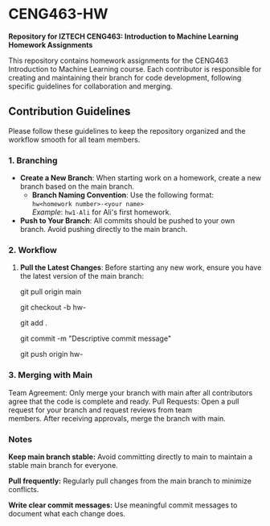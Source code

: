 # CENG463-HW

**Repository for IZTECH CENG463: Introduction to Machine Learning Homework Assignments**

This repository contains homework assignments for the CENG463 Introduction to Machine Learning course. Each contributor is responsible for creating and maintaining their branch for code development, following specific guidelines for collaboration and merging.

## Contribution Guidelines

Please follow these guidelines to keep the repository organized and the workflow smooth for all team members.

### 1. Branching
- **Create a New Branch**: When starting work on a homework, create a new branch based on the main branch.
  - **Branch Naming Convention**: Use the following format:  
    `hw<homework number>-<your name>`  
    _Example_: `hw1-Ali` for Ali's first homework.
- **Push to Your Branch**: All commits should be pushed to your own branch. Avoid pushing directly to the main branch.

### 2. Workflow
1. **Pull the Latest Changes**: Before starting any new work, ensure you have the latest version of the main branch:
   
   git pull origin main

   git checkout -b hw<homework number>-<your name>

   git add .

   git commit -m "Descriptive commit message"

   git push origin hw<homework number>-<your name>

### 3. Merging with Main

  Team Agreement: Only merge your branch with main after all contributors agree that the   code is complete and ready.
  Pull Requests: Open a pull request for your branch and request reviews from team     
  members. After receiving approvals, merge the branch with main.


### Notes

  **Keep main branch stable:** Avoid committing directly to main to maintain a stable 
    main branch for everyone.
  
  **Pull frequently:** Regularly pull changes from the main branch to minimize conflicts.
  
  **Write clear commit messages:** Use meaningful commit messages to document what each      change does.


  
